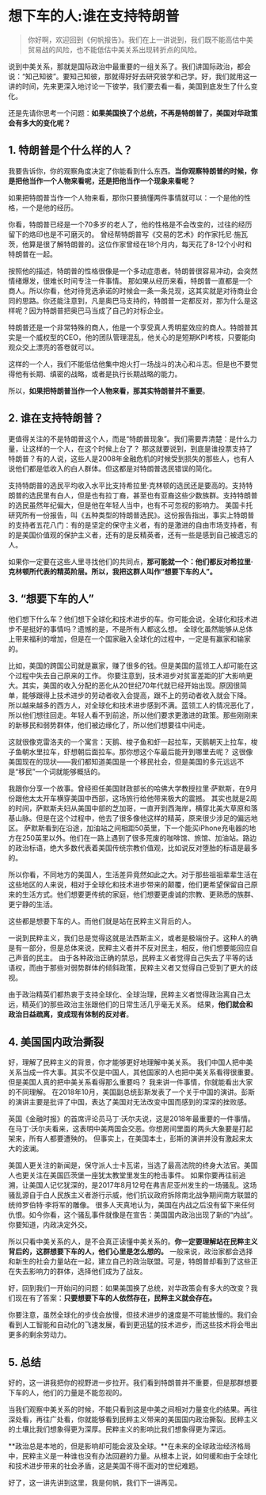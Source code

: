 # 想下车的人:谁在支持特朗普

> 你好啊，欢迎回到《何帆报告》。我们在上一讲说到，我们既不能高估中美贸易战的风险，也不能低估中美关系出现转折点的风险。

说到中美关系，那就是国际政治中最重要的一组关系了。我们讲国际政治，都会说：“知己知彼”。要知己知彼，那就得好好去研究彼学和己学。好，我们就用这一讲的时间，先来更深入地讨论一下彼学，我们要去看一看，美国到底发生了什么变化。

还是先请你思考一个问题：**如果美国换了个总统，不再是特朗普了，美国对华政策会有多大的变化呢？**

## 1. 特朗普是个什么样的人？

我要告诉你，你的观察角度决定了你能看到什么东西。**当你观察特朗普的时候，你是把他当作一个人物来看呢，还是把他当作一个现象来看呢？**

如果把特朗普当作一个人物来看，那你只要搞懂两件事情就可以：一个是他的性格，一个是他的经历。

你看，特朗普已经是一个70多岁的老人了，他的性格是不会改变的，过往的经历留下的烙印也是不可磨灭的。
曾经帮特朗普写《交易的艺术》的作家托尼·施瓦茨，他算是很了解特朗普的。这位作家曾经在18个月内，每天花了8-12个小时和特朗普在一起。

按照他的描述，特朗普的性格很像是一个多动症患者。特朗普很容易冲动，会突然情绪爆发，很难长时间专注一件事情。
那如果从经历来看，特朗普一直都是一个商人。所以你看，他对待竞选承诺的时候会一条一条兑现，这其实就是对待商业合同的思路。你还能注意到，凡是奥巴马支持的，特朗普一定都反对，那为什么是这样呢？因为特朗普把奥巴马当成了自己的对标企业。

特朗普还是一个非常特殊的商人，他是一个享受真人秀明星效应的商人。特朗普其实是一个威权型的CEO，他的团队管理混乱，他关心的是短期KPI考核，只要能向观众交上漂亮的答卷就可以。

这样的一个人，我们不能低估他集中炮火打一场战斗的决心和斗志。但是也不要觉得他有长期、缜密的战略，或者是执行长期战略的能力。

所以，**如果把特朗普当作一个人物来看，那其实特朗普并不重要**。

## 2. 谁在支持特朗普？

更值得关注的不是特朗普这个人，而是“特朗普现象”。我们需要弄清楚：是什么力量，让这样的一个人，在这个时候上台了？
那这就要说到，到底是谁投票支持了特朗普？有的人说，这些人是2008年金融危机的时候受到损失的那些人，也有人说他们都是低收入的白人群体。但这都是对特朗普选民错误的简化。

支持特朗普的选民平均收入水平比支持希拉里·克林顿的选民还是要高的。支持特朗普的选民里有白人，但是也有拉丁裔，甚至也有亚裔这些少数族群。支持特朗普的选民虽然年纪偏大，但是他在年轻人当中，也有不可忽视的影响力。
美国卡托研究所有一份报告，叫《五种类型的特朗普选民》。这份报告指出，事实上特朗普的支持者五花八门：有的是坚定的保守主义者，有的是激进的自由市场支持者，有的是美国价值观的保护主义者，还有的是反精英者，还有一些是感到自己被遗忘的人。

如果你一定要在这些人里寻找他们的共同点，**那可能就一个：他们都反对希拉里·克林顿所代表的精英阶层。所以，我把这群人叫作“想要下车的人”。**

## 3. “想要下车的人”

他们想下什么车？他们想下全球化和技术进步的车。你可能会说，全球化和技术进步不是挺好的事情吗？遗憾的是，不是所有人都这么想。
全球化虽然能够从总体上带来福利的增加，但是在一个国家融入全球化的过程中，一定是有赢家和输家的。

比如，美国的跨国公司就是赢家，赚了很多的钱。但是美国的蓝领工人却可能在这个过程中失去自己原来的工作。
你要注意到，技术进步对贫富差距的扩大影响更大。其实，美国的收入分配的恶化从20世纪70年代就已经开始出现。原因很简单，能够跟得上技术进步的劳动者收入会提高，跟不上的劳动者收入就会下降。
所以越来越多的西方人，对全球化和技术进步感到不满。蓝领工人的情况恶化了，所以他们想往回走。年轻人看不到前途，所以他们要求更激进的政策。那些刚刚来的新移民和弱势群体，他们被边缘化了，所以他们想要往中间走。

这就很像克雷洛夫的一个寓言：天鹅、梭子鱼和虾一起拉车，天鹅朝天上拉车，梭子鱼朝水里拉车，虾想朝后面拉车。那你想这个车最后能开到哪里去呢？
这很像美国现在的现状——我们都知道美国是一个移民社会，但是美国的多元远远不是“移民”一个词就能够概括的。

我跟你分享一个故事。曾经担任美国财政部长的哈佛大学教授拉里·萨默斯，在9月份跟他太太开车横穿美国中西部，这场旅行给他带来极大的震撼。
其实也就是2周的时间，萨默斯夫妇从美国中部的芝加哥，一直开到西海岸，横穿北美大草原和落基山脉。但是在这个过程中，他去了很多像他这样的精英，原来很少涉足的偏远地区。
萨默斯看到在沿途，加油站之间相距50英里，下一个能买iPhone充电器的地方在250英里以外。他们在一路上遇到了很多荒废的咖啡馆、旅馆、加油站。路边的政治标语，绝大多数代表着美国传统宗教价值观，比如说反对堕胎的标语是最多的。

所以你看，不同地方的美国人，生活差异竟然如此之大。对于那些祖祖辈辈生活在这些地区的人来说，相对于全球化和技术进步带来的颠覆，他们更希望保留自己原来的生活方式。他们想要更传统的家庭，他们想要更虔诚的宗教、更熟悉的族群、更宁静的生活。

这些都是想要下车的人。而他们就是站在民粹主义背后的人。

一说到民粹主义，我们总是觉得这就是法西斯主义，或者是极端份子。这种人的确是有一部分，但是总体来说，民粹主义者并不反对民主，相反，他们想要能回应自己声音的民主。
由于各种政治正确的禁忌，民粹主义者觉得自己失去了平等的话语权，而由于那些对弱势群体的倾斜政策，民粹主义者又觉得自己受到了更大的歧视。

由于政治精英们都热衷于支持全球化、全球治理，民粹主义者觉得政治离自己太远，精英们的那些政治主张跟他们的日常生活几乎毫无关系。
结果，**他们就会和政治日益疏离，变成现有体制的反对者**。

## 4. 美国国内政治撕裂

好，理解了民粹主义的背景，你才能够更好地理解中美关系。
我们中国人把中美关系当成一件大事。其实不仅是中国人，其他国家的人也把中美关系看得很重要。但是美国人真的把中美关系看得那么重要吗？
我来讲一件事情，你就能看出大家的不同理解。
在2018年10月，美国副总统彭斯发表了一个关于中国的演讲。彭斯的演讲主要是批评了中国，表达了美国对无法改变中国而感到的深深的挫败感。

英国《金融时报》的首席评论员马丁·沃尔夫说，这是2018年最重要的一件事情。在马丁·沃尔夫看来，这表明中美两国会交恶。你想房间里面的两头大象要是打起架来，所有人都要遭殃的。
但事实上，在美国本土，彭斯的演讲并没有激起来太大的波澜。

美国人更关注的新闻是，保守派人士卡瓦诺，当选了最高法院的终身大法官。美国人也更关注在美国匹茨堡一座犹太教堂里发生的枪击事件。
如果你要再往前追溯，让美国人记忆犹深的，是2017年8月12号在弗吉尼亚州发生的一场骚乱。这场骚乱源自于白人民族主义者游行示威，他们抗议政府拆除南北战争期间南方联盟的统帅罗伯特·李将军的雕像。
很多人天真地认为，美国在内战之后没有留下来任何仇恨。如今你看，这个骚乱事件就像是在宣告：美国国内政治出现了新的“内战”。
你要知道，内政决定外交。

所以只看中美关系的人，是不会真正读懂中美关系的。**你一定要理解站在民粹主义背后的，这群想要下车的人，他们心里是怎么想的。**
一般来说，政治家都会选择和新生的社会力量站在一起，建立自己的政治联盟。可是，特朗普却看到了这些正在失去影响力的群体，选择他们成为了战友。

好，回到我们一开始问的问题：如果美国换了总统，对华政策会有多大的改变？我们现在有了答案：**只要想要下车的人依然存在，民粹主义就会存在。**

你要注意，虽然全球化的步伐会放慢，但技术进步的速度是不可能放慢的。我们会看到人工智能和自动化的飞速发展，看到更迅猛的技术进步，而这些技术将会甩出更多的剩余劳动力。

## 5. 总结

好的，这一讲我把你的视野进一步拉开。我们看到特朗普并不重要，但是那群想要下车的人，他们的力量是不能忽视的。

当我们观察中美关系的时候，不能只看到这是中美之间相对力量变化的结果。再往深处看，再往广处看，你就能够看到民粹主义带来的美国国内政治撕裂。民粹主义的土壤比我们想象得更为深厚。民粹主义的影响比我们想象得更为深远。

**政治总是本地的，但是影响却可能会波及全球。**在未来的全球政治经济格局中，民粹主义是一种谁也没有办法回避的力量。从根本上说，如何缓和由于全球化和技术进步带来的社会矛盾，这是美国不得不面对的世纪难题。

好了，这一讲先讲到这里，我是何帆，我们下一讲再见。
